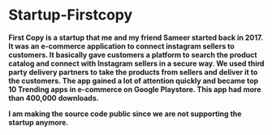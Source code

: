# Startup-Firstcopy
<strong>
First Copy is a startup that me and my friend Sameer started back in 2017. 
It was an e-commerce application to connect instagram sellers to customers. It basically gave customers a platform to search the product catalog and connect with Instagram    sellers in a secure way. We used third party delivery partners to take the products from sellers and deliver it to the customers. 
The app gained a lot of attention quickly and became top 10 Trending apps in e-commerce on Google Playstore. 
This app had more than 400,000 downloads. 
  
I am making the source code public since we are not supporting the startup anymore. 
</strong>


